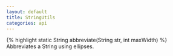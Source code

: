 ```yaml
---
layout: default
title: StringUtils
categories: api
---
```


{% highlight static String 	abbreviate(String str, int maxWidth) %}
        Abbreviates a String using ellipses.

